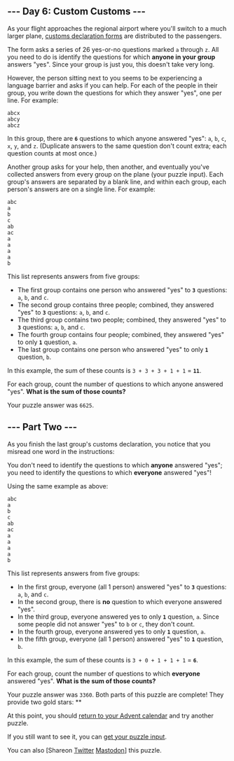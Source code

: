 
## --- Day 6: Custom Customs ---
As your flight approaches the regional airport where you'll switch to a much larger plane, [customs declaration forms](https://en.wikipedia.org/wiki/Customs_declaration) are distributed to the passengers.

The form asks a series of 26 yes-or-no questions marked `a` through `z`. All you need to do is identify the questions for which **anyone in your group** answers "yes". Since your group is just you, this doesn't take very long.

However, the person sitting next to you seems to be experiencing a language barrier and asks if you can help. For each of the people in their group, you write down the questions for which they answer "yes", one per line.  For example:
```
abcx
abcy
abcz
```

In this group, there are **`6`** questions to which anyone answered "yes": `a`, `b`, `c`, `x`, `y`, and `z`. (Duplicate answers to the same question don't count extra; each question counts at most once.)

Another group asks for your help, then another, and eventually you've collected answers from every group on the plane (your puzzle input). Each group's answers are separated by a blank line, and within each group, each person's answers are on a single line. For example:
```
abc
a
b
c
ab
ac
a
a
a
a
b
```

This list represents answers from five groups:

 - The first group contains one person who answered "yes" to **`3`** questions: `a`, `b`, and `c`.
 - The second group contains three people; combined, they answered "yes" to **`3`** questions: `a`, `b`, and `c`.
 - The third group contains two people; combined, they answered "yes" to **`3`** questions: `a`, `b`, and `c`.
 - The fourth group contains four people; combined, they answered "yes" to only **`1`** question, `a`.
 - The last group contains one person who answered "yes" to only **`1`** question, `b`.

In this example, the sum of these counts is `3 + 3 + 3 + 1 + 1` = **`11`**.

For each group, count the number of questions to which anyone answered "yes". **What is the sum of those counts?**

Your puzzle answer was `6625`.
## --- Part Two ---
As you finish the last group's customs declaration, you notice that you misread one word in the instructions:

You don't need to identify the questions to which **anyone** answered "yes"; you need to identify the questions to which **everyone** answered "yes"!

Using the same  example as above:
```
abc
a
b
c
ab
ac
a
a
a
a
b
```

This list represents answers from five groups:

 - In the first group, everyone (all 1 person) answered "yes" to **`3`** questions: `a`, `b`, and `c`.
 - In the second group, there is **no** question to which everyone answered "yes".
 - In the third group, everyone answered yes to only **`1`** question, `a`. Since some people did not answer "yes" to `b` or `c`, they don't count.
 - In the fourth group, everyone answered yes to only **`1`** question, `a`.
 - In the fifth group, everyone (all 1 person) answered "yes" to **`1`** question, `b`.

In this example, the sum of these counts is `3 + 0 + 1 + 1 + 1` = **`6`**.

For each group, count the number of questions to which **everyone** answered "yes". **What is the sum of those counts?**

Your puzzle answer was `3360`.
Both parts of this puzzle are complete! They provide two gold stars: **

At this point, you should [return to your Advent calendar](https://adventofcode.com/2020) and try another puzzle.

If you still want to see it, you can [get your puzzle input](https://adventofcode.com/2020/day/6/input).

You can also [Shareon
  [Twitter](https://twitter.com/intent/tweet?text=I%27ve+completed+%22Custom+Customs%22+%2D+Day+6+%2D+Advent+of+Code+2020&amp;url=https%3A%2F%2Fadventofcode%2Ecom%2F2020%2Fday%2F6&amp;related=ericwastl&amp;hashtags=AdventOfCode)
[Mastodon](https://adventofcode.com/2020/day/javascript:void(0);)] this puzzle.
